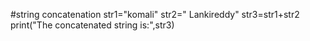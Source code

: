 #string concatenation
str1="komali"
str2=" Lankireddy"
str3=str1+str2
print("The concatenated string is:",str3)
